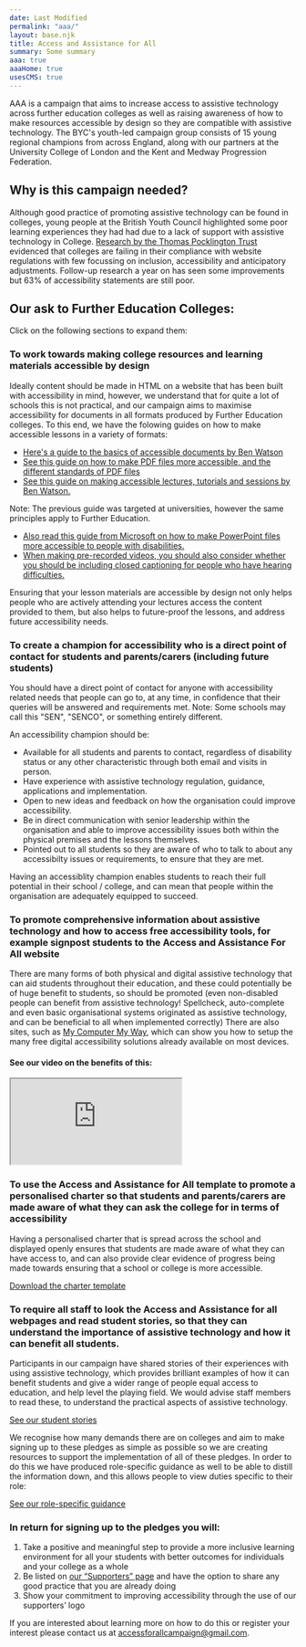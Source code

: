 ```yaml
---
date: Last Modified
permalink: "aaa/"
layout: base.njk
title: Access and Assistance for All
summary: Some summary
aaa: true
aaaHome: true
usesCMS: true
---
```


AAA is a campaign that aims to increase access to assistive technology across further education colleges as well as raising awareness of how to make resources accessible by design so they are compatible with assistive technology. The BYC's youth-led campaign group consists of 15 young regional champions from across England, along with our partners at the University College of London and the Kent and Medway Progression Federation.

## Why is this campaign needed?

Although good practice of promoting assistive technology can be found in colleges, young people at the British Youth Council highlighted some poor learning experiences they had had due to a lack of support with assistive technology in College. [Research by the Thomas Pocklington Trust](https://www.pocklington-trust.org.uk/student-support/professionals/technology-and-accessibility-in-fe-research/) evidenced that colleges are failing in their compliance with website regulations with few focussing on inclusion, accessibility and anticipatory adjustments. Follow-up research a year on has seen some improvements but 63% of accessibility statements are still poor.

## Our ask to Further Education Colleges:

Click on the following sections to expand them:

<h3 class="accordion">To work towards making college resources and learning materials accessible by design</h3>
<div class="accordion__panel">

Ideally content should be made in HTML on a website that has been built with accessibility in mind, however, we understand that for quite a lot of schools this is not practical, and our campaign aims to maximise accessibility for documents in all formats produced by Further Education colleges. To this end, we have the folowing guides on how to make accessible lessons in a variety of formats:
 
* [Here's a guide to the basics of accessible documents by Ben Watson](https://www.makethingsaccessible.com/guides/accessible-document-basics/)
* [See this guide on how to make PDF files more accessible, and the different standards of PDF files](https://www.makethingsaccessible.com/guides/wait-there-s-more-than-one-type-of-pdf-pdf-standards-and-how-they-differ-in-terms-of-accessibility/)
* [See this guide on making accessible lectures, tutorials and sessions by Ben Watson.](https://www.makethingsaccessible.com/guides/accessible-lectures-tutorials-and-sessions/)

Note: The previous guide was targeted at universities, however the same principles apply to Further Education.

* [Also read this guide from Microsoft on how to make PowerPoint files more accessible to people with disabilities.](https://support.microsoft.com/en-us/office/make-your-powerpoint-presentations-accessible-to-people-with-disabilities-6f7772b2-2f33-4bd2-8ca7-dae3b2b3ef25)
* [When making pre-recorded videos, you should also consider whether you should be including closed captioning for people who have hearing difficulties.](https://www.makethingsaccessible.com/guides/captions-and-transcripts-for-use-in-content/)

Ensuring that your lesson materials are accessible by design not only helps people who are actively attending your lectures access the content provided to them, but also helps to future-proof the lessons, and address future accessibility needs.

</div>

<h3 class="accordion">To create a champion for accessibility who is a direct point of contact for students and parents/carers (including future students)</h3>
<div class="accordion__panel">

You should have a direct point of contact for anyone with accessibility related needs that people can go to, at any time, in confidence that their queries will be answered and requirements met. Note: Some schools may call this "SEN", "SENCO", or something entirely different.

An accessibility champion should be:

*   Available for all students and parents to contact, regardless of disability status or any other characteristic through both email and visits in person.
*   Have experience with assistive technology regulation, guidance, applications and implementation.
*   Open to new ideas and feedback on how the organisation could improve accessibility.
*   Be in direct communication with senior leadership within the organisation and able to improve accessibility issues both within the physical premises and the lessons themselves.
*   Pointed out to all students so they are aware of who to talk to about any accessibilty issues or requirements, to ensure that they are met.

Having an accessiblity champion enables students to reach their full potential in their school / college, and can mean that people within the organisation are adequately equipped to succeed.

</div>

<h3 class="accordion">To promote comprehensive information about assistive technology and how to access free accessibility tools, for example signpost students to the Access and Assistance For All website</h3>
<div class="accordion__panel">

There are many forms of both physical and digital assistive technology that can aid students throughout their education, and these could potentially be of huge benefit to students, so should be promoted (even non-disabled people can benefit from assistive technology! Spellcheck, auto-complete and even basic organisational systems originated as assistive technology, and can be beneficial to all when implemented correctly) There are also sites, such as [My Computer My Way](https://mcmw.abilitynet.org.uk/), which can show you how to setup the many free digital accessibility solutions already available on most devices.

#### See our video on the benefits of this:

<iframe src="https://www.youtube.com/embed/31hyupkkyqI" title="AAA campaign video" allow="accelerometer; autoplay; clipboard-write; encrypted-media; gyroscope; picture-in-picture; web-share" allowfullscreen></iframe>

</div>

<h3 class="accordion">To use the Access and Assistance for All template to promote a <b>personalised charter</b> so that students and parents/carers are made aware of what they can ask the college for in terms of accessibility</h3>
<div class="accordion__panel">

Having a personalised charter that is spread across the school and displayed openly ensures that students are made aware of what they can have access to, and can also provide clear evidence of progress being made towards ensuring that a school or college is more accessible.

[Download the charter template](/img/charter.docx)
</div>

<h3 class="accordion">To require all staff to look the Access and Assistance for all webpages and read student stories, so that they can understand the importance of assistive technology and how it can benefit all students.</h3>
<div class="accordion__panel">
  
Participants in our campaign have shared stories of their experiences with using assistive technology, which provides brilliant examples of how it can benefit students and give a wider range of people equal access to education, and help level the playing field. We would advise staff members to read these, to understand the practical aspects of assistive technology.

[See our student stories](/aaa/student-stories/)

</div>

We recognise how many demands there are on colleges and aim to make signing up to these pledges as simple as possible so we are creating resources to support the implementation of all of these pledges. In order to do this we have produced role-specific guidance as well to be able to distill the information down, and this allows people to view duties specific to their role:

[See our role-specific guidance](/aaa/roles/)

### In return for signing up to the pledges you will:

1.  Take a positive and meaningful step to provide a more inclusive learning environment for all your students with better outcomes for individuals and your college as a whole
2.  Be listed on [our “Supporters” page](/aaa/supporters/) and have the option to share any good practice that you are already doing
3.  Show your commitment to improving accessibility through the use of our supporters’ logo

If you are interested about learning more on how to do this or register your interest please contact us at [accessforallcampaign@gmail.com](mailto:accessforallcampaign@gmail.com).